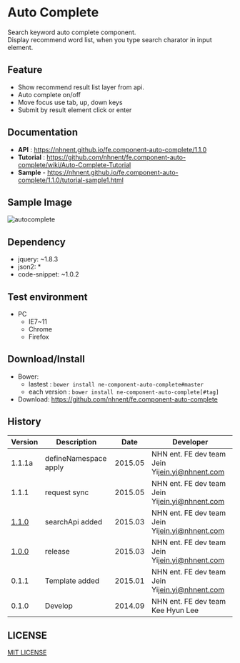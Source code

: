Auto Complete
===============
Search keyword auto complete component.<br>
Display recommend word list, when you type search charator in input element.

## Feature
* Show recommend result list layer from api.
* Auto complete on/off
* Move focus use tab, up, down keys
* Submit by result element click or enter

## Documentation
* **API** : https://nhnent.github.io/fe.component-auto-complete/1.1.0
* **Tutorial** : https://github.com/nhnent/fe.component-auto-complete/wiki/Auto-Complete-Tutorial
* **Sample** - https://nhnent.github.io/fe.component-auto-complete/1.1.0/tutorial-sample1.html


## Sample Image
![autocomplete](https://cloud.githubusercontent.com/assets/11814228/8348687/f73f696c-1b50-11e5-88a4-d503fd1c05b6.png)

## Dependency
* jquery: ~1.8.3
* json2: *
* code-snippet: ~1.0.2

## Test environment
* PC
	* IE7~11
	* Chrome
	* Firefox


## Download/Install
* Bower:
   * lastest : `bower install ne-component-auto-complete#master`
   * each version : `bower install ne-component-auto-complete[#tag]`
* Download: https://github.com/nhnent/fe.component-auto-complete

## History
| Version | Description | Date | Developer |
| ---- | ---- | ---- | ---- |
| 1.1.1a | defineNamespace apply | 2015.05 | NHN ent. FE dev team Jein Yi<jein.yi@nhnent.com> |
| 1.1.1 | request sync | 2015.05 |  NHN ent. FE dev team Jein Yi<jein.yi@nhnent.com> |
| <a href="https://github.nhnent.com/pages/fe/component-auto-complete/1.1.0">1.1.0</a> | searchApi added | 2015.03 |  NHN ent. FE dev team Jein Yi<jein.yi@nhnent.com> |
| <a href="https://github.nhnent.com/pages/fe/component-auto-complete/1.1.0">1.0.0</a> | release | 2015.03 |  NHN ent. FE dev team Jein Yi<jein.yi@nhnent.com> |
| 0.1.1 | Template added | 2015.01 | NHN ent. FE dev team Jein Yi<jein.yi@nhnent.com> |
| 0.1.0 | Develop | 2014.09 | NHN ent. FE dev team Kee Hyun Lee |


## LICENSE
[MIT LICENSE](LICENSE)
